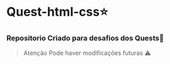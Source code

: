 # Quest-html-css⭐

### Repositorio Criado para desafios dos Quests📗

> Atenção Pode haver modificações futuras ⚠
